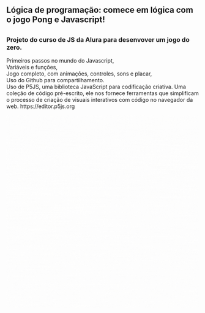 ## Lógica de programação: comece em lógica com o jogo Pong e Javascript!
##
<div>
<H3>Projeto do curso de JS da Alura para desenvover um jogo do zero.</H3>
<p>Primeiros passos no mundo do Javascript, <br>
Variáveis e funções, <br>
Jogo completo, com animações, controles, sons e placar, <br>
Uso do Github para compartilhamento. <br>
Uso de P5JS, uma biblioteca JavaScript para codificação criativa. Uma coleção de código pré-escrito, ele nos fornece ferramentas que simplificam o processo de criação de visuais interativos com código no navegador da web.
<a>https://editor.p5js.org<a>


![imagem-animada-jogo-pong-js](https://github.com/danielecox/pong/blob/master/pong.gif)
</div>
